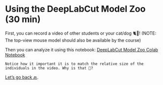 # Using the DeepLabCut Model Zoo (30 min)

First, you can record a video of other students or your cat/dog 🐈🐩!
(NOTE: The top-view mouse model should also be available by the course)

Then you can analyze it using this notebook:
<a href="https://github.com/DeepLabCut/DeepLabCut/blob/master/examples/COLAB/COLAB_DLC_ModelZoo.ipynb" target="_blank">DeepLabCut Model Zoo Colab Notebook</a>

```{note}
Notice how it important it is to match the relative size of the individuals in the video. Why is that 🤔?
```

[Let’s go back 🔙](../README.md).
